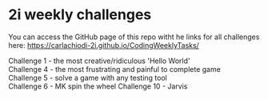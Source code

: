 # 2i weekly challenges

You can access the GitHub page of this repo witht he links for all challenges here:
https://carlachiodi-2i.github.io/CodingWeeklyTasks/

Challenge 1 - the most creative/ridiculous 'Hello World'\
Challenge 4 - the most frustrating and painful to complete game\
Challenge 5 - solve a game with any testing tool\
Challenge 6 - MK spin the wheel
Challenge 10 - Jarvis 